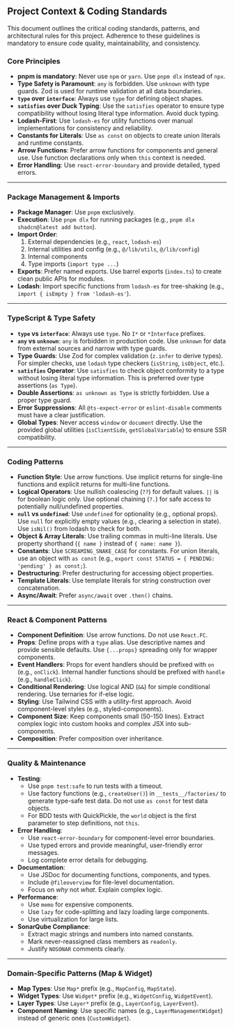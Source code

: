 ## Project Context & Coding Standards

This document outlines the critical coding standards, patterns, and architectural rules for this project. Adherence to these guidelines is mandatory to ensure code quality, maintainability, and consistency.

### Core Principles

- **pnpm is mandatory**: Never use `npm` or `yarn`. Use `pnpm dlx` instead of `npx`.
- **Type Safety is Paramount**: `any` is forbidden. Use `unknown` with type guards. Zod is used for runtime validation at all data boundaries.
- **`type` over `interface`**: Always use `type` for defining object shapes.
- **`satisfies` over Duck Typing**: Use the `satisfies` operator to ensure type compatibility without losing literal type information. Avoid duck typing.
- **Lodash-First**: Use `lodash-es` for utility functions over manual implementations for consistency and reliability.
- **Constants for Literals**: Use `as const` on objects to create union literals and runtime constants.
- **Arrow Functions**: Prefer arrow functions for components and general use. Use function declarations only when `this` context is needed.
- **Error Handling**: Use `react-error-boundary` and provide detailed, typed errors.

---

### Package Management & Imports

- **Package Manager**: Use `pnpm` exclusively.
- **Execution**: Use `pnpm dlx` for running packages (e.g., `pnpm dlx shadcn@latest add button`).
- **Import Order**:
    1. External dependencies (e.g., `react`, `lodash-es`)
    2. Internal utilities and config (e.g., `@/lib/utils`, `@/lib/config`)
    3. Internal components
    4. Type imports (`import type ...`)
- **Exports**: Prefer named exports. Use barrel exports (`index.ts`) to create clean public APIs for modules.
- **Lodash**: Import specific functions from `lodash-es` for tree-shaking (e.g., `import { isEmpty } from 'lodash-es'`).

---

### TypeScript & Type Safety

- **`type` vs `interface`**: Always use `type`. No `I*` or `*Interface` prefixes.
- **`any` vs `unknown`**: `any` is forbidden in production code. Use `unknown` for data from external sources and narrow with type guards.
- **Type Guards**: Use Zod for complex validation (`z.infer` to derive types). For simpler checks, use `lodash` type checkers (`isString`, `isObject`, etc.).
- **`satisfies` Operator**: Use `satisfies` to check object conformity to a type without losing literal type information. This is preferred over type assertions (`as Type`).
- **Double Assertions**: `as unknown as Type` is strictly forbidden. Use a proper type guard.
- **Error Suppressions**: All `@ts-expect-error` or `eslint-disable` comments must have a clear justification.
- **Global Types**: Never access `window` or `document` directly. Use the provided global utilities (`isClientSide`, `getGlobalVariable`) to ensure SSR compatibility.

---

### Coding Patterns

- **Function Style**: Use arrow functions. Use implicit returns for single-line functions and explicit returns for multi-line functions.
- **Logical Operators**: Use nullish coalescing (`??`) for default values. `||` is for boolean logic only. Use optional chaining (`?.`) for safe access to potentially null/undefined properties.
- **`null` vs `undefined`**: Use `undefined` for optionality (e.g., optional props). Use `null` for explicitly empty values (e.g., clearing a selection in state). Use `isNil()` from lodash to check for both.
- **Object & Array Literals**: Use trailing commas in multi-line literals. Use property shorthand (`{ name }` instead of `{ name: name }`).
- **Constants**: Use `SCREAMING_SNAKE_CASE` for constants. For union literals, use an object with `as const` (e.g., `export const STATUS = { PENDING: 'pending' } as const;`).
- **Destructuring**: Prefer destructuring for accessing object properties.
- **Template Literals**: Use template literals for string construction over concatenation.
- **Async/Await**: Prefer `async/await` over `.then()` chains.

---

### React & Component Patterns

- **Component Definition**: Use arrow functions. Do not use `React.FC`.
- **Props**: Define props with a `type` alias. Use descriptive names and provide sensible defaults. Use `{...props}` spreading only for wrapper components.
- **Event Handlers**: Props for event handlers should be prefixed with `on` (e.g., `onClick`). Internal handler functions should be prefixed with `handle` (e.g., `handleClick`).
- **Conditional Rendering**: Use logical AND (`&&`) for simple conditional rendering. Use ternaries for if-else logic.
- **Styling**: Use Tailwind CSS with a utility-first approach. Avoid component-level styles (e.g., styled-components).
- **Component Size**: Keep components small (50-150 lines). Extract complex logic into custom hooks and complex JSX into sub-components.
- **Composition**: Prefer composition over inheritance.

---

### Quality & Maintenance

- **Testing**:
  - Use `pnpm test:safe` to run tests with a timeout.
  - Use factory functions (e.g., `createUser()`) in `__tests__/factories/` to generate type-safe test data. Do not use `as const` for test data objects.
  - For BDD tests with QuickPickle, the `world` object is the first parameter to step definitions, not `this`.
- **Error Handling**:
  - Use `react-error-boundary` for component-level error boundaries.
  - Use typed errors and provide meaningful, user-friendly error messages.
  - Log complete error details for debugging.
- **Documentation**:
  - Use JSDoc for documenting functions, components, and types.
  - Include `@fileoverview` for file-level documentation.
  - Focus on *why* not *what*. Explain complex logic.
- **Performance**:
  - Use `memo` for expensive components.
  - Use `lazy` for code-splitting and lazy loading large components.
  - Use virtualization for large lists.
- **SonarQube Compliance**:
  - Extract magic strings and numbers into named constants.
  - Mark never-reassigned class members as `readonly`.
  - Justify `NOSONAR` comments clearly.

---

### Domain-Specific Patterns (Map & Widget)

- **Map Types**: Use `Map*` prefix (e.g., `MapConfig`, `MapState`).
- **Widget Types**: Use `Widget*` prefix (e.g., `WidgetConfig`, `WidgetEvent`).
- **Layer Types**: Use `Layer*` prefix (e.g., `LayerConfig`, `LayerEvent`).
- **Component Naming**: Use specific names (e.g., `LayerManagementWidget`) instead of generic ones (`CustomWidget`).
